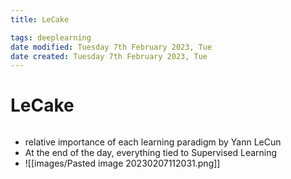 ```yaml
---
title: LeCake

tags: deeplearning  
date modified: Tuesday 7th February 2023, Tue
date created: Tuesday 7th February 2023, Tue
---
```


# LeCake
```toc
```

- relative importance of each learning paradigm by Yann LeCun
- At the end of the day, everything tied to Supervised Learning
- ![[images/Pasted image 20230207112031.png]]

